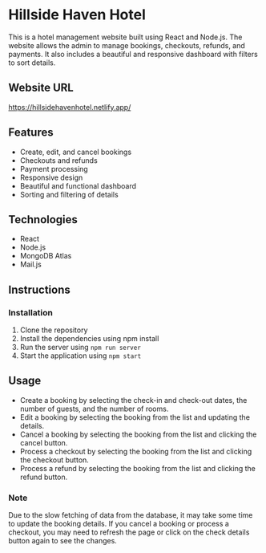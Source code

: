 # Hillside Haven Hotel
This is a hotel management website built using React and Node.js. The website allows the admin to manage bookings, checkouts, refunds, and payments. It also includes a beautiful and responsive dashboard with filters to sort details.

## Website URL
https://hillsidehavenhotel.netlify.app/

## Features
* Create, edit, and cancel bookings
* Checkouts and refunds
* Payment processing
* Responsive design
* Beautiful and functional dashboard
* Sorting and filtering of details

## Technologies
* React
* Node.js
* MongoDB Atlas
* Mail.js

## Instructions
### Installation
1. Clone the repository
2. Install the dependencies using npm install
3. Run the server using ```npm run server```
4. Start the application using ```npm start```

## Usage
* Create a booking by selecting the check-in and check-out dates, the number of guests, and the number of rooms.
* Edit a booking by selecting the booking from the list and updating the details.
* Cancel a booking by selecting the booking from the list and clicking the cancel button.
* Process a checkout by selecting the booking from the list and clicking the checkout button.
* Process a refund by selecting the booking from the list and clicking the refund button.

### Note
Due to the slow fetching of data from the database, it may take some time to update the booking details. If you cancel a booking or process a checkout, you may need to refresh the page or click on the check details button again to see the changes.